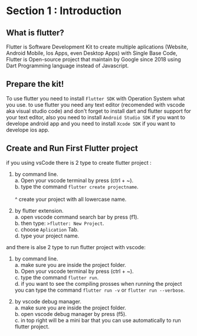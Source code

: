 # **Section 1 : Introduction**
## What is flutter?
Flutter is Software Development Kit to create multiple aplications (Website, Android Mobile, Ios Apps, even Desktop Apps) with Single Base Code, Flutter is Open-source project that maintain by Google since 2018 using Dart Programming language instead of Javascript.

## Prepare the kit!
To use flutter you need to install `Flutter SDK` with Operation System what you use. to use flutter you need any text editor (recomended with vscode aka visual studio code) and don't forget to install dart and flutter support for your text editor, also you need to install `Android Studio SDK` if you want to develope android app and you need to install `Xcode SDK` if you want to develope ios app.

## Create and Run First Flutter project
if you using vsCode there is 2 type to create flutter project :
1. by command line.
      <br/> a. Open your vscode terminal by press (ctrl + ~).
      <br/> b. type the command `flutter create projectname`. 
      <br/> <br/>
      ^ create your project with all lowercase name.

2. by flutter extension.
      <br/> a. open vscode command search bar by press (f1).
      <br/> b. then type: `>flutter: New Project`. 
      <br/> c. choose `Aplication` Tab.
      <br/> d. type your project name.

and there is alse 2 type to run flutter project with vscode:
1. by command line.
      <br/> a. make sure you are inside the project folder.
      <br/> b. Open your vscode terminal by press (ctrl + ~).
      <br/> c. type the command `flutter run`.
      <br/> d. if you want to see the compiling prosses when running the project you can type the command `flutter run -v` or `flutter run --verbose`.

2. by vscode debug manager.
      <br/> a. make sure you are inside the project folder.
      <br/> b. open vscode debug manager by press (f5).
      <br/> c. in top right will be a mini bar that you can use automatically to run flutter project.